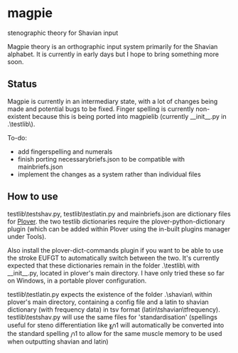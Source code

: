 # magpie
stenographic theory for Shavian input

Magpie theory is an orthographic input system primarily for the Shavian alphabet.
It is currently in early days but I hope to bring something more soon.

## Status
Magpie is currently in an intermediary state, with a lot of changes being made and potential bugs to be fixed. Finger spelling is currently non-existent because this is being ported into magpielib (currently \_\_init\_\_.py in .\\testlib\\).

To-do:
- add fingerspelling and numerals
- finish porting necessarybriefs.json to be compatible with mainbriefs.json
- implement the changes as a system rather than individual files

## How to use
testlib\\testshav.py, testlib\\testlatin.py and mainbriefs.json are dictionary files for [Plover](https://github.com/openstenoproject/plover). the two testlib dictionaries require the plover-python-dictionary plugin (which can be added within Plover using the in-built plugins manager under Tools).

Also install the plover-dict-commands plugin if you want to be able to use the stroke EUFGT to automatically switch between the two. It's currently expected that these dictionaries remain in the folder .\\testlib\\ with \_\_init\_\_.py, located in plover's main directory. I have only tried these so far on Windows, in a portable plover configuration.

testlib\\testlatin.py expects the existence of the folder .\\shavian\\ within plover's main directory, containing a config file and a latin to shavian dictionary (with frequency data) in tsv format (latin\\tshavian\\tfrequency). testlib\\testshav.py will use the same files for 'standardisation' (spellings useful for steno differentiation like 𐑣𐑢𐑪𐑑 will automatically be converted into the standard spelling 𐑢𐑪𐑑 to allow for the same muscle memory to be used when outputting shavian and latin)
